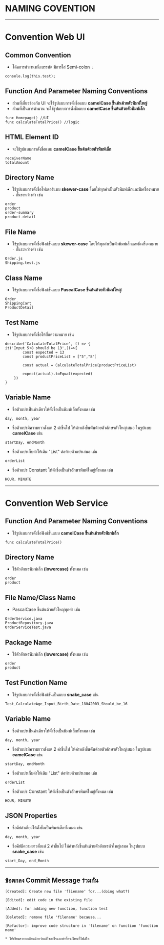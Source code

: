 # NAMING COVENTION
--- 
# Convention Web UI
## Common Convention
- โค้ดการทำงานหนึ่งบรรทัด มีการใส่ Semi-colon `;`
```
console.log(this.test);
```

## Function And Parameter Naming Conventions
- ส่วนที่เกี่ยวข้องกับ UI จะใช้รูปแบบการตั้งชื่อแบบ **camelCase ขึ้นต้นต้วยตัวพิมพ์ใหญ่**
- ส่วนที่เป็นการคำนวน จะใช้รูปแบบการตั้งชื่อแบบ **camelCase ขึ้นต้นต้วยตัวพิมพ์เล็ก**
```
func Homepage() //UI
func calculateTotalPrice() //logic
```

## HTML Element ID 
- จะใช้รูปแบบการตั้งชื่อแบบ **camelCase ขึ้นต้นต้วยตัวพิมพ์เล็ก**
```
receiverName
totalAmount
```

## Directory Name
- ใช้รูปแบบการตั้งชื่อโฟเดอร์แบบ **skewer-case**  โดยให้ทุกคำเป็นตัวพิมพ์เล็กและมีเครื่องหมาย `-` กั้นระหว่างคำ เช่น 
```
order
product
order-summary
product-detail

```

## File Name
- ใช้รูปแบบการตั้งชื่อฟังก์ชั่นแบบ **skewer-case**  โดยให้ทุกคำเป็นตัวพิมพ์เล็กและมีเครื่องหมาย `-` กั้นระหว่างคำ เช่น 
```
Order.js
Shipping.test.js
```

## Class Name
- ใช้รูปแบบการตั้งชื่อฟังก์ชั่นแบบ **PascalCase ขึ้นต้นต้วยตัวพิมพ์ใหญ่**
```
Order
ShippingCart
ProductDetail
```

## Test Name
- ใช้รูปแบบการตั้งชื่อให้สื่อความหมาย  เช่น
```
describe('CalculateTotalPrice', () => {
it('Input 5+8 should be 13',()=>{
        const expected = 13
        const productPriceList = ["5","8"]

        const actual = CalculateTotalPrice(productPriceList)

        expect(actual).toEqual(expected)
    })
}
```

## Variable Name
- ชื่อตัวแปรเป็นคำเดียวให้ตั้งชื่อเป็นพิมพ์เล็กทั้งหมด เช่น
```
day, month, year
```

- ชื่อตัวแปรมีความยาวตั้งแต่ 2 คำขึ้นไป ให้คำหลังขึ้นตันด้วยตัวอักษรตัวใหญ่เสมอ ในรูปแบบ **camelCase** เช่น
```
startDay, endMonth
```

- ชื่อตัวแปรเก็บค่าให้เติม "List" ต่อท้ายตัวแปรเสมอ เช่น
```
orderList
```

- ชื่อตัวแปร Constant ให้ตังชื่อเป็นตัวอักษรพิมพ์ใหญ่ทั้งหมด เช่น
```
HOUR, MINUTE
```

---

# Convention Web Service
## Function And Parameter Naming Conventions
- ใช้รูปแบบการตั้งชื่อฟังก์ชั่นแบบ **camelCase ขึ้นต้นต้วยตัวพิมพ์เล็ก**
```
func calculateTotalPrice()
```

## Directory Name
- ใช้ตัวอักษรพิมพ์เล็ก **(lowercase)** ทั้งหมด เช่น
```
order
product
```

## File Name/Class Name
- PascalCase ขึ้นต้นด้วยตัวใหญ่ทุกคำ เช่น
```
OrderService.java
ProductRepository.java
OrderServiceTest.java
```

## Package Name
- ใช้ตัวอักษรพิมพ์เล็ก **(lowercase)** ทั้งหมด เช่น
```
order
product
```

## Test Function Name
- ใช้รูปแบบการตั้งชื่อฟังก์ชันเป็นแบบ **snake_case** เช่น
```
Test_CalculateAge_Input_Birth_Date_18042003_Should_be_16
```

## Variable Name
- ชื่อตัวแปรเป็นคำเดียวให้ตั้งชื่อเป็นพิมพ์เล็กทั้งหมด เช่น
```
day, month, year
```

- ชื่อตัวแปรมีความยาวตั้งแต่ 2 คำขึ้นไป ให้คำหลังขึ้นตันด้วยตัวอักษรตัวใหญ่เสมอ ในรูปแบบ **camelCase** เช่น
```
startDay, endMonth
```

- ชื่อตัวแปรเก็บค่าให้เติม "List" ต่อท้ายตัวแปรเสมอ เช่น
```
orderList
```

- ชื่อตัวแปร Constant ให้ตังชื่อเป็นตัวอักษรพิมพ์ใหญ่ทั้งหมด เช่น
```
HOUR, MINUTE
```

## JSON Properties 
- ชื่อคีย์คำเดียวให้ตั้งชื่อเป็นพิมพ์เล็กทั้งหมด เช่น
```
day, month, year
```

- ชื่อคีย์มีความยาวตั้งแต่ 2 คำขึ้นไป ให้คำหลังขึ้นตันด้วยตัวอักษรตัวใหญ่เสมอ ในรูปแบบ **snake_case** เช่น
```
start_Day, end_Month
```
---


## ข้อตกลง Commit Message ร่วมกัน
```
[Created]: Create new file 'fliename' for...(doing what?)

[Edited]: edit code in the existing file

[Added]: for adding new function, function test

[Deleted]: remove file 'filename' because...

[Refactor]: improve code structure in 'filename' on function 'function name'

* ให้เขียนรายละเอียดด้วยว่าแก้ไขอะไรและทำที่ตรงไหนที่ไฟล์ใด

```